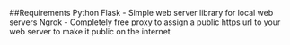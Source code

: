 ##Requirements
Python Flask - Simple web server library for local web servers
Ngrok - Completely free proxy to assign a public https url to your web server to make it public on the internet
